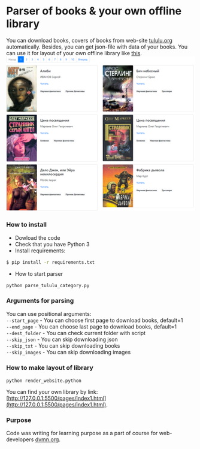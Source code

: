 # Parser of books & your own offline library

You can download books, covers of books from web-site [tululu.org](http://tululu.org/) automatically. Besides, you can get json-file with data of your books. 
You can use it for layout of your own offline library like [this](https://mokkofm.github.io/book-parsing/pages/). 
![image info](static/library.png)

### How to install

* Dowload the code
* Check that you have Python 3  
* Install requirements:  
```sh
$ pip install -r requirements.txt
```
* How to start parser  
```sh
python parse_tululu_category.py
```

### Arguments for parsing

You can use positional arguments:  
`--start_page` - You can choose first page to download books, default=1  
`--end_page` - You can choose last page to download books, default=1  
`--dest_folder` - You can check current folder with script  
`--skip_json` - You can skip downloading json  
`--skip_txt` - You can skip downloading books  
`--skip_images` - You can skip downloading images  

### How to make layout of library 

```
python render_website.python
```
You can find your own library by link: [http://127.0.0.1:5500/pages/index1.html](http://127.0.0.1:5500/pages/index1.html).

### Purpose

Code was writing for learning purpose as a part of course for web-developers [dvmn.org](https://dvmn.org/).